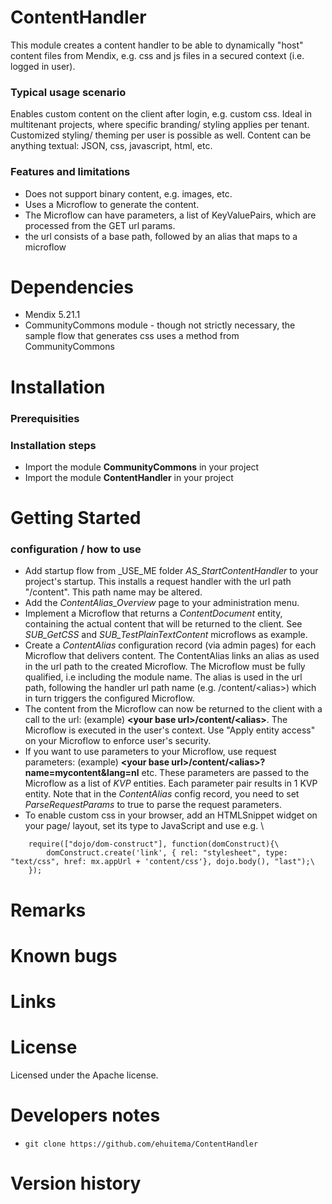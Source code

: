 # ContentHandler
 
This module creates a content handler to be able to dynamically "host" content files from Mendix, e.g. css and js files in a secured context (i.e. logged in user). 

### Typical usage scenario
Enables custom content on the client after login, e.g. custom css. Ideal in multitenant projects, where specific branding/ styling applies per tenant. Customized styling/ theming per user is possible as well. Content can be anything textual: JSON, css, javascript, html, etc.

### Features and limitations
* Does not support binary content, e.g. images, etc.
* Uses a Microflow to generate the content.
* The Microflow can have parameters, a list of KeyValuePairs, which are processed from the GET url params.
* the url consists of a base path, followed by an alias that maps to a microflow

# Dependencies
* Mendix 5.21.1
* CommunityCommons module - though not strictly necessary, the sample flow that generates css uses a method from CommunityCommons

# Installation
### Prerequisities

### Installation steps
* Import the module **CommunityCommons** in your project
* Import the module **ContentHandler** in your project

# Getting Started

### configuration / how to use
* Add startup flow from \_USE\_ME folder _AS\_StartContentHandler_ to your project's startup. This installs a request handler with the url path "/content". This path name may be altered.
* Add the _ContentAlias\_Overview_ page to your administration menu.
* Implement a Microflow that returns a _ContentDocument_ entity, containing the actual content that will be returned to the client. See _SUB\_GetCSS_ and _SUB\_TestPlainTextContent_ microflows as example.
* Create a _ContentAlias_ configuration record (via admin pages) for each Microflow that delivers content. The ContentAlias links an alias as used in the url path to the created Microflow. The Microflow must be fully qualified, i.e including the module name. The alias is used in the url path, following the handler url path name (e.g. /content/\<alias\>) which in turn triggers the configured Microflow.
* The content from the Microflow can now be returned to the client with a call to the url: (example) **\<your base url\>/content/\<alias\>**. The Microflow is executed in the user's context. Use "Apply entity access" on your Microflow to enforce user's security.
* If you want to use parameters to your Microflow, use request parameters: (example) **\<your base url\>/content/\<alias\>?name=mycontent&lang=nl** etc. These parameters are passed to the Microflow as a list of _KVP_ entities. Each parameter pair results in 1 KVP entity. Note that in the _ContentAlias_ config record, you need to set _ParseRequestParams_ to true to parse the request parameters.
* To enable custom css in your browser, add an HTMLSnippet widget on your page/ layout, set its type to JavaScript and use e.g.
\
```
    require(["dojo/dom-construct"], function(domConstruct){\
        domConstruct.create('link', { rel: "stylesheet", type: "text/css", href: mx.appUrl + 'content/css'}, dojo.body(), "last");\
    });
```

# Remarks

# Known bugs

# Links

# License
Licensed under the Apache license.

# Developers notes
* `git clone https://github.com/ehuitema/ContentHandler`

# Version history
